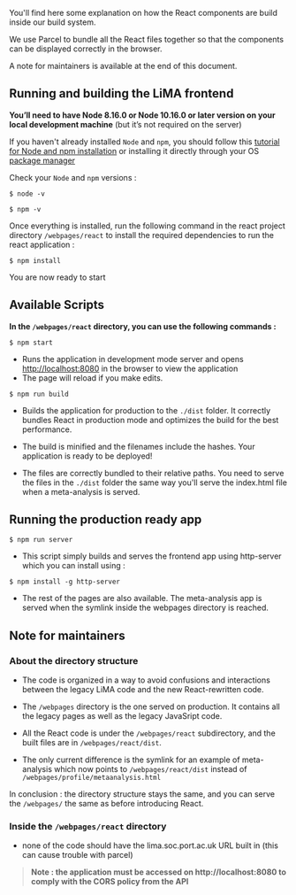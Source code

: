 You'll find here some explanation on how the React components are build inside our build system.

We use Parcel to bundle all the React files together so that the components can be displayed correctly in the browser. 

A note for maintainers is available at the end of this document.
## Running and building the LiMA frontend

**You’ll need to have Node 8.16.0 or Node 10.16.0 or later version on your local development machine** (but it’s not required on the server)

If you haven't already installed `Node` and `npm`, you should follow this
[tutorial for Node and npm installation](https://docs.npmjs.com/downloading-and-installing-node-js-and-npm) or installing it directly through your OS [package manager](https://nodejs.org/en/download/package-manager/#arch-linux)

Check your `Node` and `npm` versions :

```shell
$ node -v 
```

```shell
$ npm -v
```

Once everything is installed, run the following command in the react project directory `/webpages/react` to install the required dependencies to run the react application :
```shell
$ npm install
```
You are now ready to start 
## Available Scripts

**In the `/webpages/react` directory, you can use the following commands :**

```shell
$ npm start
```

-   Runs the application in development mode server and opens [http://localhost:8080](http://localhost:8080) in the browser to view the application
-   The page will reload if you make edits. 

```shell
$ npm run build
```
-   Builds the application for production to the `./dist` folder. It correctly bundles React in production mode and optimizes the build for the best performance.

-   The build is minified and the filenames include the hashes.
    Your application is ready to be deployed!

-   The files are correctly bundled to their relative paths. You need to serve the files in the `./dist` folder the same way you'll serve the index.html file when a meta-analysis is served.

## Running the production ready app 
```shell
$ npm run server
```

-   This script simply builds and serves the frontend app using http-server which you can install using :

```shell
$ npm install -g http-server
```
-   The rest of the pages are also available. The meta-analysis app is served when the symlink inside the webpages directory is reached.

## Note for maintainers

### About the directory structure
-   The code is organized in a way to avoid confusions and interactions between the legacy LiMA code and the new React-rewritten code.

-   The `/webpages` directory is the one served on production. It contains all the legacy pages as well as the legacy JavaSript code.

-   All the React code is under the `/webpages/react` subdirectory, and the built files are in `/webpages/react/dist`.

-   The only current difference is the symlink for an example of meta-analysis which now points to `/webpages/react/dist` instead of `/webpages/profile/metaanalysis.html`

In conclusion : the directory structure stays the same, and you can serve the `/webpages/` the same as before introducing React.

### Inside the `/webpages/react` directory

-   none of the code should have the lima.soc.port.ac.uk URL built in (this can cause trouble with parcel)

>**Note : the application must be accessed on http://localhost:8080 to comply with the CORS policy from the API**
